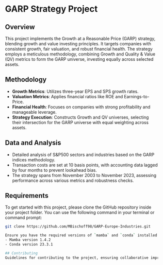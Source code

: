 # GARP Strategy Project

## Overview
This project implements the Growth at a Reasonable Price (GARP) strategy, blending growth and value investing principles. It targets companies with consistent growth, fair valuation, and robust financial health. The strategy employs a meticulous methodology, combining Growth and Quality & Value (QV) metrics to form the GARP universe, investing equally across selected assets.

## Methodology
- **Growth Metrics**: Utilizes three-year EPS and SPS growth rates.
- **Valuation Metrics**: Applies financial ratios like ROE and Earnings-to-Price.
- **Financial Health**: Focuses on companies with strong profitability and manageable leverage.
- **Strategy Execution**: Constructs Growth and QV universes, selecting their intersection for the GARP universe with equal weighting across assets.

## Data and Analysis
- Detailed analysis of S&P500 sectors and industries based on the GARP indices methodology.
- Transaction costs are set at 10 basis points, with accounting data lagged by four months to prevent lookahead bias.
- The strategy spans from November 2003 to November 2023, assessing performance across various metrics and robustness checks.

## Requirements
To get started with this project, please clone the GitHub repository inside your project folder. You can use the following command in your terminal or command prompt:

```bash
git clone https://github.com/MBischoff98/GARP-Europe-Industries.git

Ensure you have the required versions of `mamba` and `conda` installed:
- Mamba version 1.4.2
- Conda version 23.3.1

## Contributing
Guidelines for contributing to the project, ensuring collaborative improvement and expansion.
